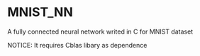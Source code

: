 # MNIST_NN

A fully connected neural network writed in C for MNIST dataset 

NOTICE: It requires Cblas libary as dependence
